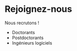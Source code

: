 <!-- src/content/fr/equipe.md -->
# Rejoignez-nous
Nous recrutons !  

- Doctorants  
- Postdoctorants  
- Ingénieurs logiciels  

<!--
PROMPT : Profil recherché en 2–3 points.
-->
